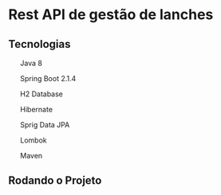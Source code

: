 <h1>Rest API de gestão de lanches</h1>

<h2>Tecnologias</h2>

<ul>Java 8</ul>
<ul>Spring Boot 2.1.4</ul>
<ul>H2 Database</ul>
<ul>Hibernate</ul>
<ul>Sprig Data JPA</ul>
<ul>Lombok</ul>
<ul>Maven</ul>

<h2>Rodando o Projeto</h2>
